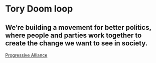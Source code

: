 # Tory Doom loop

## We’re building a movement for better politics, where people and parties work together to create the change we want to see in society.

[Progressive Alliance](http://progressivealliance.org.uk)
